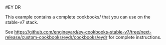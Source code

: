#EY DR

This example contains a complete cookbooks/ that you can use on the stable-v7 stack.

See https://github.com/engineyard/ey-cookbooks-stable-v7/tree/next-release/custom-cookbooks/eydr/cookbooks/eydr for complete instructions.

